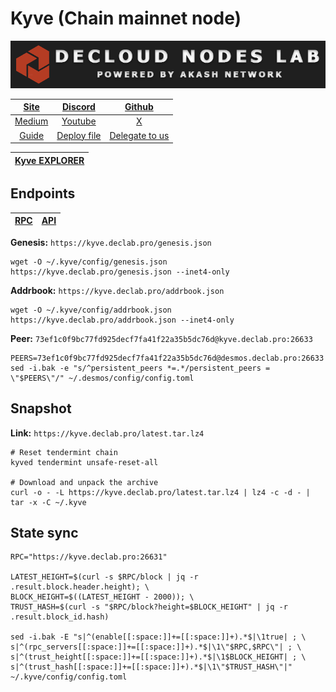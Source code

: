 # Kyve (Chain mainnet node)

![](/assets/banner.png)

|[Site](https://www.kyve.network/)|[Discord](https://discord.gg/PATvZvEmxF)|[Github](https://github.com/KYVENetwork)|
|:--:|:--:|:--:|
|[Medium](https://blog.kyve.network/)|[Youtube](https://www.youtube.com/channel/UCThrQRlVd2KKy2-e0tBgfpQ)|[X](https://twitter.com/KYVENetwork)|
|[Guide](https://services.declab.pro/guides)|[Deploy file](https://gitopia.com/DecloudNodesLab/cosmos-universe/tree/master/projects/Kyve/kyve_deploy.yml)|[Delegate to us](https://restake.app/kyve/kyvevaloper1ax4c40gn3s74xxm75g6cmts3fw7rq64gzgc27r)|


[Kyve EXPLORER](https://explorer.declab.pro/Kyve)|
|:--:|

## Endpoints

|[**RPC**](https://kyve.declab.pro:26631)|[**API**](https://kyve.declab.pro)|
|:--:|:--:|

**Genesis:** ```https://kyve.declab.pro/genesis.json```

```
wget -O ~/.kyve/config/genesis.json https://kyve.declab.pro/genesis.json --inet4-only
```

**Addrbook:** ```https://kyve.declab.pro/addrbook.json```

```
wget -O ~/.kyve/config/addrbook.json https://kyve.declab.pro/addrbook.json --inet4-only
```

**Peer:** ```73ef1c0f9bc77fd925decf7fa41f22a35b5dc76d@kyve.declab.pro:26633```

```
PEERS=73ef1c0f9bc77fd925decf7fa41f22a35b5dc76d@desmos.declab.pro:26633
sed -i.bak -e "s/^persistent_peers *=.*/persistent_peers = \"$PEERS\"/" ~/.desmos/config/config.toml
```

## Snapshot 

**Link:** ```https://kyve.declab.pro/latest.tar.lz4```

```
# Reset tendermint chain
kyved tendermint unsafe-reset-all

# Download and unpack the archive
curl -o - -L https://kyve.declab.pro/latest.tar.lz4 | lz4 -c -d - | tar -x -C ~/.kyve
```

## State sync

```
RPC="https://kyve.declab.pro:26631"

LATEST_HEIGHT=$(curl -s $RPC/block | jq -r .result.block.header.height); \
BLOCK_HEIGHT=$((LATEST_HEIGHT - 2000)); \
TRUST_HASH=$(curl -s "$RPC/block?height=$BLOCK_HEIGHT" | jq -r .result.block_id.hash)

sed -i.bak -E "s|^(enable[[:space:]]+=[[:space:]]+).*$|\1true| ; \
s|^(rpc_servers[[:space:]]+=[[:space:]]+).*$|\1\"$RPC,$RPC\"| ; \
s|^(trust_height[[:space:]]+=[[:space:]]+).*$|\1$BLOCK_HEIGHT| ; \
s|^(trust_hash[[:space:]]+=[[:space:]]+).*$|\1\"$TRUST_HASH\"|" ~/.kyve/config/config.toml
```
